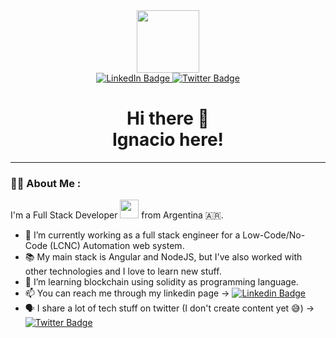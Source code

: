 <div id="header" align="center">
  <img src="https://media.giphy.com/media/QTfX9Ejfra3ZmNxh6B/giphy.gif" width="100"/>
</div>

<div id="badges" align="center">
  <a href="https://www.linkedin.com/in/imchiodo">
    <img src="https://img.shields.io/badge/LinkedIn-blue?style=for-the-badge&logo=linkedin&logoColor=white" alt="LinkedIn Badge"/>
  </a>
  <a href="https://twitter.com/ignaciochiodo">
    <img src="https://img.shields.io/badge/Twitter-blue?style=for-the-badge&logo=twitter&logoColor=white" alt="Twitter Badge"/>
  </a>
</div>

<h1 align="center">
Hi there 👋 <br/>
Ignacio here!
</h1>


---

### 👨‍💻 About Me :

I'm a Full Stack Developer <img src="https://media.giphy.com/media/WUlplcMpOCEmTGBtBW/giphy.gif" width="30"> from Argentina 🇦🇷.

- 🔭 I’m currently working as a full stack engineer for a Low-Code/No-Code (LCNC) Automation web system.
- 📚 My main stack is Angular and NodeJS, but I've also worked with other technologies and I love to learn new stuff.
- 🌱 I’m learning blockchain using solidity as programming language.
- 📫 You can reach me through my linkedin page → [![Linkedin Badge](https://img.shields.io/badge/-Ignacio-blue?style=flat&logo=Linkedin&logoColor=white)](https://www.linkedin.com/in/imchiodo)
- 🗣️ I share a lot of tech stuff on twitter (I don't create content yet 😅) → [![Twitter Badge](https://img.shields.io/badge/-Ignacio-blue?style=flat&logo=Twitter&logoColor=white)](https://twitter.com/ignaciochiodo)

